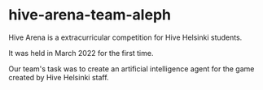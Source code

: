 # hive-arena-team-aleph

Hive Arena is a extracurricular competition for Hive Helsinki students.


It was held in March 2022 for the first time.


Our team's task was to create an artificial intelligence agent for the game created by Hive Helsinki staff.
